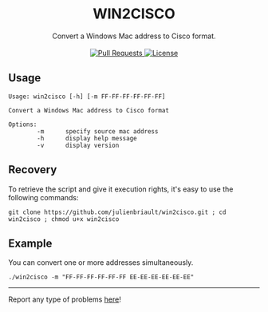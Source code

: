 <h1 align="center">WIN2CISCO</h1>
<p align="center">
	Convert a Windows Mac address to Cisco format.
	<br>
	<br>
  <a href="https://github.com/julienbriault/win2cisco/pulls">
    <img src="https://img.shields.io/badge/PRs-welcome-brightgreen.svg?longCache=true" alt="Pull Requests">
  </a>
  <a href="http://www.gnu.org/licenses/">
    <img src="https://img.shields.io/badge/License-GNU-blue.svg?longCache=true" alt="License">
  </a>
</p>

## Usage 
```
Usage: win2cisco [-h] [-m FF-FF-FF-FF-FF-FF]

Convert a Windows Mac address to Cisco format 

Options:
        -m      specify source mac address
        -h      display help message
        -v      display version

```
## Recovery 
To retrieve the script and give it execution rights, it's easy to use the following commands:
```
git clone https://github.com/julienbriault/win2cisco.git ; cd win2cisco ; chmod u+x win2cisco
```
## Example
You can convert one or more addresses simultaneously.
```
./win2cisco -m "FF-FF-FF-FF-FF-FF EE-EE-EE-EE-EE-EE"  
```

---
Report any type of problems [here](https://github.com/julienbriault/win2cisco/issues)!
